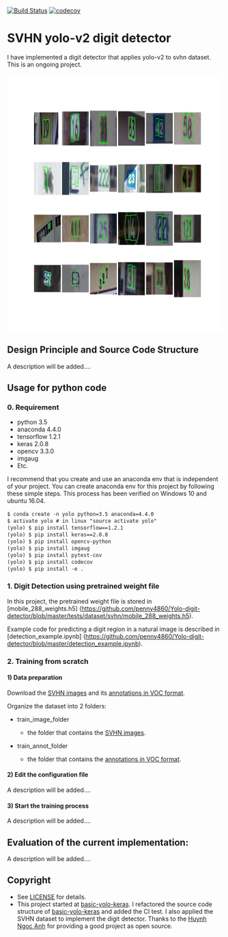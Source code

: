 [![Build Status](https://travis-ci.org/penny4860/Yolo-digit-detector.svg?branch=master)](https://travis-ci.org/penny4860/Yolo-digit-detector) [![codecov](https://codecov.io/gh/penny4860/Yolo-digit-detector/branch/master/graph/badge.svg)](https://codecov.io/gh/penny4860/Yolo-digit-detector)

# SVHN yolo-v2 digit detector

I have implemented a digit detector that applies yolo-v2 to svhn dataset. This is an ongoing project.

<img src="images/svhn.png" height="600">


## Design Principle and Source Code Structure

A description will be added....

## Usage for python code

### 0. Requirement

* python 3.5
* anaconda 4.4.0
* tensorflow 1.2.1
* keras 2.0.8
* opencv 3.3.0
* imgaug
* Etc.

I recommend that you create and use an anaconda env that is independent of your project. You can create anaconda env for this project by following these simple steps. This process has been verified on Windows 10 and ubuntu 16.04.

```
$ conda create -n yolo python=3.5 anaconda=4.4.0
$ activate yolo # in linux "source activate yolo"
(yolo) $ pip install tensorflow==1.2.1
(yolo) $ pip install keras==2.0.8
(yolo) $ pip install opencv-python
(yolo) $ pip install imgaug
(yolo) $ pip install pytest-cov
(yolo) $ pip install codecov
(yolo) $ pip install -e .
```

### 1. Digit Detection using pretrained weight file

In this project, the pretrained weight file is stored in [mobile_288_weights.h5] (https://github.com/penny4860/Yolo-digit-detector/blob/master/tests/dataset/svhn/mobile_288_weights.h5).

Example code for predicting a digit region in a natural image is described in [detection_example.ipynb] (https://github.com/penny4860/Yolo-digit-detector/blob/master/detection_example.ipynb).

### 2. Training from scratch

#### 1) Data preparation

Download the [SVHN images](http://ufldl.stanford.edu/housenumbers/) and its [annotations in VOC format](https://github.com/penny4860/svhn-voc-annotation-format).

Organize the dataset into 2 folders:

* train_image_folder
	* the folder that contains the [SVHN images](http://ufldl.stanford.edu/housenumbers/).

* train_annot_folder
	* the folder that contains the [annotations in VOC format](https://github.com/penny4860/svhn-voc-annotation-format).

#### 2) Edit the configuration file

A description will be added....

#### 3) Start the training process

A description will be added....

## Evaluation of the current implementation:

A description will be added....

## Copyright

* See [LICENSE](LICENSE) for details.
* This project started at [basic-yolo-keras](https://github.com/experiencor/basic-yolo-keras). I refactored the source code structure of [basic-yolo-keras](https://github.com/experiencor/basic-yolo-keras) and added the CI test. I also applied the SVHN dataset to implement the digit detector. Thanks to the [Huynh Ngoc Anh](https://github.com/experiencor) for providing a good project as open source.

